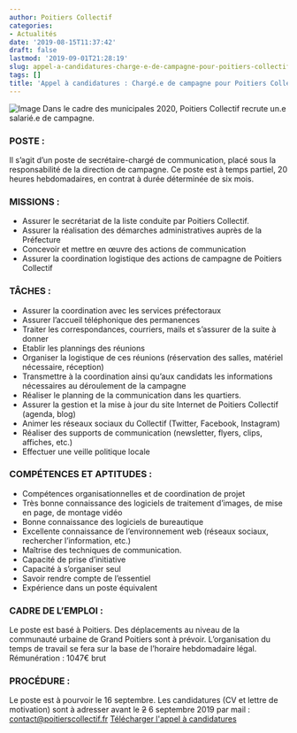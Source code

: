 ```yaml
---
author: Poitiers Collectif
categories:
- Actualités
date: '2019-08-15T11:37:42'
draft: false
lastmod: '2019-09-01T21:28:19'
slug: appel-a-candidatures-charge-e-de-campagne-pour-poitiers-collectif
tags: []
title: 'Appel à candidatures : Chargé.e de campagne pour Poitiers Collectif'
---
```


![Image](/images/2025/appel-a-candidatures-charge-e-de-campagne-pour-poitiers-collectif/recrutementv1-1024x538.jpg) Dans le cadre des municipales 2020, Poitiers Collectif recrute un.e salarié.e de campagne. 

### **POSTE :**

Il s’agit d’un poste de secrétaire-chargé de communication, placé sous la responsabilité de la direction de campagne. Ce poste est à temps partiel, 20 heures hebdomadaires, en contrat à durée déterminée de six mois. 

### **MISSIONS :**

  * Assurer le secrétariat de la liste conduite par Poitiers Collectif.
  * Assurer la réalisation des démarches administratives auprès de la Préfecture
  * Concevoir et mettre en œuvre des actions de communication
  * Assurer la coordination logistique des actions de campagne de Poitiers Collectif

### 

### **TÂCHES :**

  * Assurer la coordination avec les services préfectoraux
  * Assurer l’accueil téléphonique des permanences
  * Traiter les correspondances, courriers, mails et s’assurer de la suite à donner
  * Etablir les plannings des réunions
  * Organiser la logistique de ces réunions (réservation des salles, matériel nécessaire, réception)
  * Transmettre à la coordination ainsi qu’aux candidats les informations nécessaires au déroulement de la campagne
  * Réaliser le planning de la communication dans les quartiers.
  * Assurer la gestion et la mise à jour du site Internet de Poitiers Collectif (agenda, blog)
  * Animer les réseaux sociaux du Collectif (Twitter, Facebook, Instagram)
  * Réaliser des supports de communication (newsletter, flyers, clips, affiches, etc.)
  * Effectuer une veille politique locale

### 

### **COMPÉTENCES ET APTITUDES :**

  * Compétences organisationnelles et de coordination de projet
  * Très bonne connaissance des logiciels de traitement d’images, de mise en page, de montage vidéo
  * Bonne connaissance des logiciels de bureautique
  * Excellente connaissance de l’environnement web (réseaux sociaux, rechercher l’information, etc.)
  * Maîtrise des techniques de communication.
  * Capacité de prise d’initiative
  * Capacité à s’organiser seul
  * Savoir rendre compte de l’essentiel
  * Expérience dans un poste équivalent

### 

### **CADRE DE L’EMPLOI :**

Le poste est basé à Poitiers. Des déplacements au niveau de la communauté urbaine de Grand Poitiers sont à prévoir. L’organisation du temps de travail se fera sur la base de l’horaire hebdomadaire légal. Rémunération : 1047€ brut 

### **PROCÉDURE :**

Le poste est à pourvoir le 16 septembre. Les candidatures (CV et lettre de motivation) sont à adresser avant le ~~2~~ 6 septembre 2019 par mail : contact@poitierscollectif.fr [Télécharger l'appel à candidatures](https://poitierscollectif.fr/appel-a-candidatures-charge-e-de-campagne-pour-poitiers-collectif/fiche-de-poste/)
